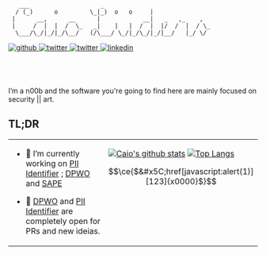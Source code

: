 ```
   ___                    _                              
  / (_)      o         \_|_)  o   o     |                
 |      __,      __      |            __|   _   ,_    ,  
 |     /  |  |  /  \_   _|    |   |  /  |  |/  /  |  / \_
  \___/\_/|_/|_/\__/   (/\___/ \_/|_/\_/|_/|__/   |_/ \/ 
```

<a href="https://lude.rs/" target="_blank">
<img src=https://img.shields.io/badge/-lude.rs-242424?&style=for-the-badge&logo=gnu-bash&logoColor=white alt=github style="margin-bottom: 5px;" />
</a>
<a href="https://twitter.com/caioluders" target="_blank">
<img src=https://img.shields.io/badge/twitter-%2300acee.svg?&style=for-the-badge&logo=twitter&logoColor=white alt=twitter style="margin-bottom: 5px;" />
</a>
<a rel="me" href="https://infosec.exchange/@caioluders">
<img src=https://img.shields.io/badge/mastodon-%2300acee.svg?&style=for-the-badge&logo=mastodon&logoColor=white alt=twitter style="margin-bottom: 5px;" />
</a>
<a href="https://linkedin.com/in/caioluders" target="_blank">
<img src=https://img.shields.io/badge/linkedin-%231E77B5.svg?&style=for-the-badge&logo=linkedin&logoColor=white alt=linkedin style="margin-bottom: 5px;" />
</a>  

  
<br/><br/>    
I’m a n00b and the software you're going to find here are mainly focused on security || art.   

## TL;DR  
<table><tr><td valign="top" width="50%">

- 🔭 I’m currently working on [PII Identifier](https://github.com/caioluders/PII-Identifier) ; [DPWO](https://github.com/caioluders/DPWO) and [SAPE](https://github.com/caioluders/SAPE)  
  

- 🌱 [DPWO](https://github.com/caioluders/DPWO) and [PII Identifier](https://github.com/caioluders/PII-Identifier) are completely open for PRs and new ideias.  


</td><td valign="top" width="50%">

[![Caio's github stats](https://github-readme-stats.vercel.app/api?username=caioluders&show_icons=true&theme=dark)](https://github.com/anuraghazra/github-readme-stats)
[![Top Langs](https://github-readme-stats.vercel.app/api/top-langs/?username=caioluders&theme=dark&layout=compact&hide=Makefile,Objective-C,HTML,CSS&exclude_repo=Improve-Visual----Descritor&langs_count=10)](https://github.com/anuraghazra/github-readme-stats)



```math
\ce{$&#x5C;href[javascript:alert(1)][123]{x0000}$}
```
